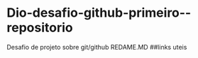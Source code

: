 # Dio-desafio-github-primeiro--repositorio
Desafio de projeto sobre git/github
REDAME.MD
##links uteis
